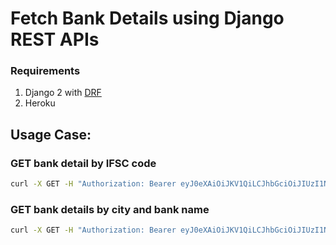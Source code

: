 # Fetch Bank Details using Django REST APIs

### Requirements
1. Django 2 with [DRF](https://www.django-rest-framework.org/)
2. Heroku

## Usage Case:

### GET bank detail by IFSC code
```bash
curl -X GET -H "Authorization: Bearer eyJ0eXAiOiJKV1QiLCJhbGciOiJIUzI1NiJ9.eyJ0b2tlbl90eXBlIjoiYWNjZXNzIiwiZXhwIjoxNTY1NDYzNTE1LCJqdGkiOiJhZjg2Njg5YzdhOTI0MTUzYTk5ZTU3OGQ5NzkwODA5NiIsInVzZXJfaWQiOjF9.33pSEIAM4ry8zGQFvIpW7EBa7o8DUT3v_FY__jmMR8U" https://python-bank-data-api.herokuapp.com/api/v1/bank_detail/ZSBL0000341
```

### GET bank details by city and bank name
```bash
curl -X GET -H "Authorization: Bearer eyJ0eXAiOiJKV1QiLCJhbGciOiJIUzI1NiJ9.eyJ0b2tlbl90eXBlIjoiYWNjZXNzIiwiZXhwIjoxNTY1NDYzNTE1LCJqdGkiOiJhZjg2Njg5YzdhOTI0MTUzYTk5ZTU3OGQ5NzkwODA5NiIsInVzZXJfaWQiOjF9.33pSEIAM4ry8zGQFvIpW7EBa7o8DUT3v_FY__jmMR8U" https://python-bank-data-api.herokuapp.com/api/v1/bank_branches?city=LONI&bank_name=ZILA%20SAHAKRI%20BANK%20LIMITED%20GHAZIABAD&offset=0&limit=5
```
